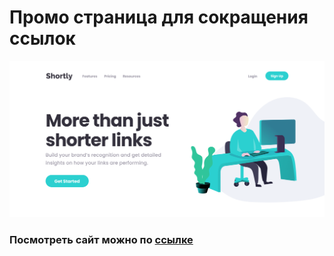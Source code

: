# Промо страница для сокращения ссылок

![github.com/remnev-s/shortly](src/images/screenshot.png)

### Посмотреть сайт можно по <a href="http://shortly.mcdir.me//" target="_blank">ссылке</a>
